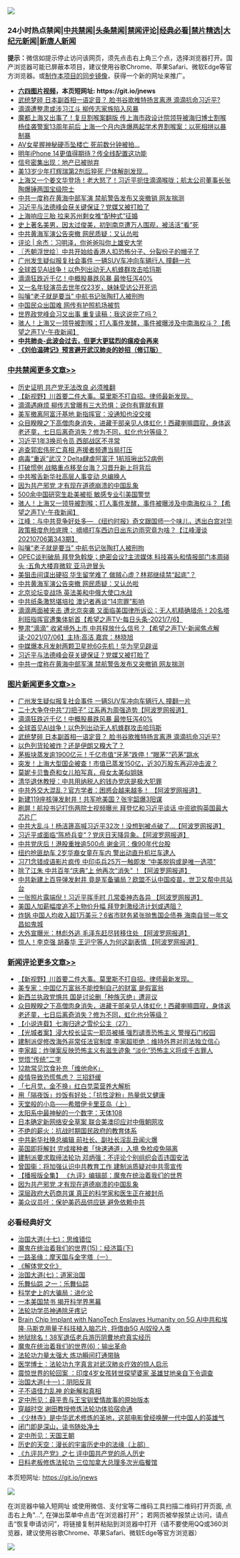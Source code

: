 ![](https://raw.githubusercontent.com/fqnews/bnews/master/64photo/fqnews-qr.jpg)

<div id="tt">
<h3>24小时热点禁闻|<a href="#%E4%B8%AD%E5%85%B1%E7%A6%81%E9%97%BB%E6%9B%B4%E5%A4%9A%E6%96%87%E7%AB%A0">中共禁闻</a>|<a href="#%E5%9B%BE%E7%89%87%E6%96%B0%E9%97%BB%E6%9B%B4%E5%A4%9A%E6%96%87%E7%AB%A0">头条禁闻</a>|<a href="#%E6%96%B0%E9%97%BB%E8%AF%84%E8%AE%BA%E6%9B%B4%E5%A4%9A%E6%96%87%E7%AB%A0">禁闻评论|<a href="#%E5%BF%85%E7%9C%8B%E7%BB%8F%E5%85%B8%E5%A5%BD%E6%96%87">经典必看|<a href="/video.md#%E7%A6%81%E7%89%87%E7%B2%BE%E9%80%89">禁片精选</a>|<a href="https://github.com/fqnews/djy/blob/master/gb/nf1351518.md#1">大纪元新闻</a>|<a href="https://github.com/fqnews/ntdtv/blob/master/gb/prog204.md#1">新唐人新闻</a></h3>
<div><b>提示：</b>微信如提示停止访问该网页，须先点击右上角三个点，选择浏览器打开。国产浏览器可能已屏蔽本项目，建议使用谷歌Chrome、苹果Safari、微软Edge等官方浏览器。或<a href="https://github.com/fqnews/bnews/blob/master/%E5%88%B6%E4%BD%9Cgit%E7%A6%81%E9%97%BB%E9%95%9C%E5%83%8F.md">制作本项目的同步镜像</a>，获得一个新的网址来推广。</div>
<ul>
<li><b><a href="http://d1.bdrive.tk/64.mp4" target="_blank">六四图片视频</a>，本页短网址: https://git.io/jnews</b></li>
<li><a href="/topimagenews/20210706/1581728.md">武统梦碎 日本副首相一语定音？ 脸书谷歌推特扬言离港 滴滴抗命习近平?</a></li>
<li><a href="/cbnews/20210707/1581906.md">滴滴遭整肃或涉习江斗 柳传志家族陷入风暴</a></li>
<li><a href="/comments/20210707/1581880.md">魔都上海又出事了！复旦割喉案翻版 传上海市政设计院领导被海归博士割喉 杨佳袭警案13周年前后 上海一个月内连爆两起学术界割喉案：以死相拼以暴制暴</a></li>
<li><a href="/yule/20210707/1581970.md">AV女星握神秘硬币坠楼亡 死前数分钟被拍…</a></li>
<li><a href="/cnnews/20210707/1581952.md">明年iPhone 14更值得期待？传全线配置这功能</a></li>
<li><a href="/cnnews/20210707/1582075.md">信号密集出现：地产已被抛弃</a></li>
<li><a href="/cnnews/20210706/1581756.md">美13岁少年打辉瑞第2剂后猝死 尸体解剖发现…</a></li>
<li><a href="/bannedvideo/20210707/1582111.md">上海又一个姜文华登场！老大怒了！习近平扼住滴滴喉咙；航太公司董事长张陶爆锤两国宝级院士</a></li>
<li><a href="/cbnews/20210707/1581947.md">中共一度称在黄海中部军演 禁航警告发布又突撤销 网友揣测</a></li>
<li><a href="/cbnews/20210707/1581955.md">习近平与法德峰会获关键保证？党媒又被打脸了</a></li>
<li><a href="/cnnews/20210707/1582000.md">上海响应三胎 拉来苏州剩女推“配种式”征婚</a></li>
<li><a href="/lifebaike/20210707/1581999.md">史上著名美男，因太过俊美，初到南京遭万人围观，被活活“看”死</a></li>
<li><a href="/cbnews/20210707/1582060.md">中共黄海军演公告突撤 网民质疑：又认怂啦</a></li>
<li><a href="/ssgc/20210707/1581867.md">评论 | 余杰：习明泽，你爸爸叫你上雄安大学</a></li>
<li><a href="/ssgc/20210707/1581977.md">〖兲朝浮世绘〗中共开始给香港人扣恐怖分子、分裂份子的帽子了</a></li>
<li><a href="/topimagenews/20210707/1582217.md">广州发生疑似报复社会事件 一辆SUV车冲向车辆行人 撞翻一片</a></li>
<li><a href="/topimagenews/20210707/1582028.md">全球首见AI战争！以色列出动无人机蜂群攻击哈玛斯</a></li>
<li><a href="/topimagenews/20210707/1582113.md">滴滴狂跌近千亿！中概股暴跌风暴 最惨狂泻40%</a></li>
<li><a href="/yule/20210707/1581850.md">又一名年轻演员去世年仅23岁，妹妹受访公开死讯</a></li>
<li><a href="/cbnews/20210707/1582140.md">叫嚷“老子就是要当” 中航书记张陶打人被刑拘</a></li>
<li><a href="/cnnews/20210707/1582142.md">中国民众出国难 网传有护照机场被剪</a></li>
<li><a href="/comments/20210707/1582107.md">世界政党峰会习又出事 重复读稿：我这说完了吗？</a></li>
<li><a href="/comments/20210707/1582144.md">骇人！上海又一领导被割喉；打人事件发酵，事件被曝涉及中南海权斗？【希望之声TV-午夜新闻】</a></li>
<li><b><a href="/comments/20200211/1275071.md" target="_blank">中共肺炎-此波会过去，但更大更猛烈的瘟疫会再来</a></b></li>
<li><b><a href="/comments/20200207/1272816.md" target="_blank">《刘伯温碑记》预言避开武汉肺炎的妙招（修订版）</a></b></li>
</ul>
</div>

<div class="catlist">
<h3><a href="/cbnews/" target="_blank">中共禁闻</a><span><a href="/cbnews/" target="_blank" rel="nofollow">更多文章>></a></span></h3>
<ul>
<li><a href="/cbnews/20210707/1582312.md" target="_blank">历史证明 共产党无法改良 必须推翻</a></li>
<li><a href="/comments/20210707/1582311.md" target="_blank">【新视野】川首要二件大事。莫里斯不打自招。律师最新发现。</a></li>
<li><a href="/cbnews/20210707/1582294.md" target="_blank">滴滴遇麻烦 柳传志曾曝有三大恐惧：说你有罪就有罪</a></li>
<li><a href="/cbnews/20210707/1582284.md" target="_blank">美军撤离阿富汗基地 新指挥官：没通知也没交接</a></li>
<li><a href="/comments/20210707/1582280.md" target="_blank">众目睽睽之下高僧肉身消失，进藏干部亲见人体虹化！西藏喇嘛圆寂，身体返老还童，七日后离奇消失？修为不同，虹化也分等级？</a></li>
<li><a href="/cbnews/20210707/1582279.md" target="_blank">习近平1年3换司令员 西部战区不寻常</a></li>
<li><a href="/cbnews/20210707/1582260.md" target="_blank">追查郭宏伟死亡真相 声援者频遭当局打压</a></li>
<li><a href="/cbnews/20210707/1582246.md" target="_blank">病毒“重返”武汉？Delta肆虐阿富汗 1航班揪出52病例</a></li>
<li><a href="/cbnews/20210707/1582238.md" target="_blank">打破惯例 战略重点移至台海？习晋升新上将背后</a></li>
<li><a href="/cbnews/20210707/1582218.md" target="_blank">中共喉舌新华社高层人事变动 总编换人</a></li>
<li><a href="/comments/20210707/1582175.md" target="_blank">因为共产邪党 才有现在道德崩溃的中国乱象</a></li>
<li><a href="/cbnews/20210707/1582145.md" target="_blank">500余中国研究生赴美被拒 敏感专业引美国警觉</a></li>
<li><a href="/comments/20210707/1582144.md" target="_blank">骇人！上海又一领导被割喉；打人事件发酵，事件被曝涉及中南海权斗？【希望之声TV-午夜新闻】</a></li>
<li><a href="/cbnews/20210707/1582143.md" target="_blank">江峰：与中共竞争好处多— 《纽约时报》奇文跟国师一个味儿，透出白宫对华政策极度危险底牌； 嘀嘀打车西边日出东边雨究竟为啥？【江峰漫谈20210706第343期】</a></li>
<li><a href="/cbnews/20210707/1582140.md" target="_blank">叫嚷“老子就是要当” 中航书记张陶打人被刑拘</a></li>
<li><a href="/comments/20210707/1582103.md" target="_blank">OPEC谈判破局 拜登急斡旋；绝密会议?主流媒体 科技寡头和情报部门本周碰头 ;五角大楼弃微软 亚马逊冒头</a></li>
<li><a href="/cbnews/20210707/1582092.md" target="_blank">美狙击间谍出硬招 华生留学难了 做贼心虚？林郑继续禁“起底”？</a></li>
<li><a href="/cbnews/20210707/1582060.md" target="_blank">中共黄海军演公告突撤 网民质疑：又认怂啦</a></li>
<li><a href="/cbnews/20210707/1582011.md" target="_blank">北京论坛变战场 英法美和中俄大使口水战</a></li>
<li><a href="/cbnews/20210707/1581998.md" target="_blank">中共纸条激怒堪培拉 澳记者再谈“14宗罪”影响</a></li>
<li><a href="/comments/20210707/1581993.md" target="_blank">滴滴两面被夹击 遭北京突袭 又面临美国律所诉讼；无人机精确猎杀！20名塔利班指挥官遭集体斩首【希望之声TV-每日头条-2021/7/6】</a></li>
<li><a href="/comments/20210707/1581978.md" target="_blank">整肃“滴滴”  收紧境外上市 中共释放什么信号？【希望之声TV-新闻焦点解读-2021/07/06】主持:高洁  嘉宾：林晓旭</a></li>
<li><a href="/cbnews/20210707/1581965.md" target="_blank">中媒爆本月发射两颗卫星抢6G先机！华为罕见辟谣</a></li>
<li><a href="/cbnews/20210707/1581955.md" target="_blank">习近平与法德峰会获关键保证？党媒又被打脸了</a></li>
<li><a href="/cbnews/20210707/1581947.md" target="_blank">中共一度称在黄海中部军演 禁航警告发布又突撤销 网友揣测</a></li>

</ul>
</div>
<div class="catlist">
<h3><a href="/topimagenews/" target="_blank">图片新闻</a><span><a href="/topimagenews/" target="_blank" rel="nofollow">更多文章>></a></span></h3>
<ul>
<li><a href="/topimagenews/20210707/1582217.md" target="_blank">广州发生疑似报复社会事件 一辆SUV车冲向车辆行人 撞翻一片</a></li>
<li><a href="/topimagenews/20210707/1582216.md" target="_blank">二十大争夺中共“刀把子” 江系再为周强造势【阿波罗网报道】</a></li>
<li><a href="/topimagenews/20210707/1582113.md" target="_blank">滴滴狂跌近千亿！中概股暴跌风暴 最惨狂泻40%</a></li>
<li><a href="/topimagenews/20210707/1582028.md" target="_blank">全球首见AI战争！以色列出动无人机蜂群攻击哈玛斯</a></li>
<li><a href="/topimagenews/20210706/1581728.md" target="_blank">武统梦碎 日本副首相一语定音？ 脸书谷歌推特扬言离港 滴滴抗命习近平?</a></li>
<li><a href="/topimagenews/20210706/1581523.md" target="_blank">以色列货轮被炸？还是伊朗又糗大了？</a></li>
<li><a href="/topimagenews/20210706/1581506.md" target="_blank">茅板块蒸发逾1900亿元！千亿市值“牙茅”跌停！“眼茅”“药茅”跳水</a></li>
<li><a href="/topimagenews/20210706/1581505.md" target="_blank">突发！上海大型国企被查！市值已蒸发150亿，近30万股东再迎冲击波？</a></li>
<li><a href="/topimagenews/20210706/1581222.md" target="_blank">莫妮卡贝鲁奇和女儿拍写真，母女太美似姐妹</a></li>
<li><a href="/topimagenews/20210705/1580992.md" target="_blank">清华退休教授：中共用纳税人的钱办党庆是极大犯罪</a></li>
<li><a href="/topimagenews/20210705/1580819.md" target="_blank">中共外交大混乱？官方学者：困惑会越来越多！ 【阿波罗网报道】</a></li>
<li><a href="/topimagenews/20210705/1580483.md" target="_blank">新建119座核弹发射井！共军呛美国？张宇韶爆3阳谋</a></li>
<li><a href="/topimagenews/20210704/1580353.md" target="_blank">刷屏！航投书记打伤两院士视频曝光 拜登忆和习近平谈话 中资欲购英国最大芯片厂</a></li>
<li><a href="/topimagenews/20210704/1580198.md" target="_blank">中共大乱斗！杨洁篪高喊习近平32次！没想到被点破了&#8230;【阿波罗网报道】</a></li>
<li><a href="/topimagenews/20210704/1580090.md" target="_blank">习近平或面临“陈桥兵变”？党庆日天降异象。【阿波罗网报道】</a></li>
<li><a href="/topimagenews/20210704/1579925.md" target="_blank">中共党庆后！港股重挫逾500点 谢金河：像90年代台股</a></li>
<li><a href="/topimagenews/20210704/1579885.md" target="_blank">纽约抢匪劫车 2岁华裔女童在车内 警出动直升机拦车逮人</a></li>
<li><a href="/topimagenews/20210703/1579780.md" target="_blank">习71念错成语影片疯传 中印屯兵25万一触即发 “中美脱钩或是唯一选项”</a></li>
<li><a href="/topimagenews/20210703/1579613.md" target="_blank">除了江朱 中共百年“庆典”上 他再次“消失” ！【阿波罗网报道】</a></li>
<li><a href="/topimagenews/20210702/1579216.md" target="_blank">中共新建上百导弹发射井 竟是军备骗局？欧盟不认中国疫苗，世卫又帮中共站台</a></li>
<li><a href="/topimagenews/20210702/1578867.md" target="_blank">一张照片露端倪！习近平挥手时 几常委神态各异 【阿波罗网报道】</a></li>
<li><a href="/topimagenews/20210702/1578533.md" target="_blank">美国人加薪幅度追不上物价升幅 拜登刺激经济计划或遇阻？</a></li>
<li><a href="/topimagenews/20210701/1578374.md" target="_blank">炸锅 中国人均收入超1万美元？6省市财务紧张抛售国企债券 海南自贸一年文昌如鬼城</a></li>
<li><a href="/topimagenews/20210701/1578148.md" target="_blank">大外宣曝光：林彪外逃 毛泽东赶尽转移住处 【阿波罗网报道】</a></li>
<li><a href="/topimagenews/20210701/1578123.md" target="_blank">惊人！李克强 胡春华 王沪宁等人为何这副表情 【阿波罗网报道】</a></li>

</ul>
</div>
<div class="catlist">
<h3><a href="/comments/" target="_blank">新闻评论</a><span><a href="/comments/" target="_blank" rel="nofollow">更多文章>></a></span></h3>
<ul>
<li><a href="/comments/20210707/1582311.md" target="_blank">【新视野】川首要二件大事。莫里斯不打自招。律师最新发现。</a></li>
<li><a href="/comments/20210707/1582295.md" target="_blank">美专家：中国亿万富翁不能控制自己的财富 是假富翁</a></li>
<li><a href="/comments/20210707/1582281.md" target="_blank">新西兰执政党惧共 国是讨论删「种族灭绝」遭非议</a></li>
<li><a href="/comments/20210707/1582280.md" target="_blank">众目睽睽之下高僧肉身消失，进藏干部亲见人体虹化！西藏喇嘛圆寂，身体返老还童，七日后离奇消失？修为不同，虹化也分等级？</a></li>
<li><a href="/comments/20210707/1582276.md" target="_blank">【小说连载】七海归途之雪伦公主（27）</a></li>
<li><a href="/comments/20210707/1582275.md" target="_blank">【光城者案】浸大校长证实一职员被捕 强烈谴责恐怖主义 警搜石门校园</a></li>
<li><a href="/comments/20210707/1582274.md" target="_blank">建制派促修改海外非常任法官制度 李家超拒绝：维持外界对司法独立信心</a></li>
<li><a href="/comments/20210707/1582273.md" target="_blank">李家超：炸弹案反映恐怖主义有滋生迹象 “淡化”恐怖主义将成千古罪人</a></li>
<li><a href="/comments/20210707/1582270.md" target="_blank">觉悟“传统”二字</a></li>
<li><a href="/comments/20210707/1582269.md" target="_blank">12款常见饮食补充「维他命K」</a></li>
<li><a href="/comments/20210707/1582268.md" target="_blank">疫情导致恐慌焦虑？ 三招舒缓</a></li>
<li><a href="/comments/20210707/1582267.md" target="_blank">「七月苋，金不换」红白苋菜营养大解析</a></li>
<li><a href="/comments/20210707/1582266.md" target="_blank">用「隔夜饭」炒饭有好处：「抗性淀粉」热量低又健康</a></li>
<li><a href="/comments/20210707/1582265.md" target="_blank">天堂般的小岛——希腊伊卡里亚岛（上）</a></li>
<li><a href="/comments/20210707/1582252.md" target="_blank">太阳系中最神秘的一个数字：天体108</a></li>
<li><a href="/comments/20210707/1582242.md" target="_blank">日本确定新网络安全草案 联合美澳印应对中俄朝网攻</a></li>
<li><a href="/comments/20210707/1582236.md" target="_blank">不绝的薪火：抗战时期国民政府的教育体系</a></li>
<li><a href="/comments/20210707/1582231.md" target="_blank">中共新华社换总编辑 前社长、副社长淫乱丑闻火爆</a></li>
<li><a href="/comments/20210707/1582230.md" target="_blank">英国即将解封 完成接种者「快速通道」入境 免检疫免隔离</a></li>
<li><a href="/comments/20210707/1582214.md" target="_blank">建制派要求取缔法轮功 邓炳强：不评论个别组织会否违国安法</a></li>
<li><a href="/comments/20210707/1582213.md" target="_blank">曾国衞：将加强认识中共教育工作 建制派质疑对中共零宣传</a></li>
<li><a href="/comments/20210707/1582212.md" target="_blank">【播报版全集】 《九评》编辑部：魔鬼在统治着我们的世界</a></li>
<li><a href="/comments/20210707/1582175.md" target="_blank">因为共产邪党 才有现在道德崩溃的中国乱象</a></li>
<li><a href="/comments/20210707/1582179.md" target="_blank">深层政府大药商共谋 真正的科学家和医生正在被封杀</a></li>
<li><a href="/comments/20210707/1582183.md" target="_blank">美众议员吁：保护美药品供应链 避免依赖中共</a></li>

</ul>
</div>

<div class="catlist">
<h3>必看经典好文</h3>
<ul>
<li><a href="/comments/20201110/1428674.md" target="_blank">治国大道(十七)：思维错位</a></li>
<li><a href="/topimagenews/20180610/955499.md" target="_blank">魔鬼在统治着我们的世界(15)：经济篇(下)</a></li>
<li><a href="/tculture/20160806/568214.md" target="_blank">一路圣缘：摩天国与金字塔（一）</a></li>
<li><a href="/bookwiki/20130610/138400.md" target="_blank">《解体党文化》</a></li>
<li><a href="/cbnews/20190424/913985.md" target="_blank">治国大道(七)：道家治国</a></li>
<li><a href="/tculture/20170710/789533.md" target="_blank">乐舞仙踪 之一：乐舞仙踪</a></li>
<li><a href="/comments/20200605/783246.md" target="_blank">科学史上的大骗局：进化论</a></li>
<li><a href="/lifebaike/20210222/1491794.md" target="_blank">一本美国禁书 揭开科学界黑幕</a></li>
<li><a href="/health/20170626/780263.md" target="_blank">法轮功学员神通除牙疼记</a></li>
<li><a href="/comments/20200901/1451956.md" target="_blank">Brain Chip Implant with NanoTech Enslaves Humanity on 5G AI中共和埃隆∙马斯克用量子科技植入脑芯片, 将借由5G AI奴役人类</a></li>
<li><a href="/cbnews/20200531/1337381.md" target="_blank">地狱除名！38军退伍老兵游历阴曹地府真实经历</a></li>
<li><a href="/topimagenews/20180524/947358.md" target="_blank">魔鬼在统治着我们的世界(6)：输出革命</a></li>
<li><a href="/cbnews/20200816/1381005.md" target="_blank">法轮功力量太强大 炼功瞬间打通带脉</a></li>
<li><a href="/comments/20200820/1382989.md" target="_blank">医学博士：法轮功九字真言对武汉肺炎疗效的惊人启示</a></li>
<li><a href="/comments/20210307/1499941.md" target="_blank">震惊世界的轮回案 ：印度4岁女孩转世探望婆家 圣雄甘地亲自下令调查</a></li>
<li><a href="/cbnews/20180317/915893.md" target="_blank">治国大道(十一)：阴阳反背</a></li>
<li><a href="/comments/20190427/1119935.md" target="_blank">子不语怪力乱神 的新解和真相</a></li>
<li><a href="/comments/20200616/1345658.md" target="_blank">定中所见：薛平贵与王宝钏爱情故事的原始版本</a></li>
<li><a href="/comments/20200511/1322384.md" target="_blank">穿越时空 谢田教授修炼法轮功体验宿命通</a></li>
<li><a href="/comments/20201013/1412612.md" target="_blank">《少林寺》是中华武术修炼的圣地，这部电影曾经唤醒一代中国人的英雄气</a></li>
<li><a href="/tculture/20200803/1373949.md" target="_blank">闭门即是深山，读书随处净土</a></li>
<li><a href="/tculture/xiulian/20151111/470021.md" target="_blank">定中所见：天国王朝</a></li>
<li><a href="/tculture/20121025/73065.md" target="_blank">历史的天空：漫长的宇宙历史中的法缘（上部）</a></li>
<li><a href="/bookonline/20131116/201048.md" target="_blank">《九评共产党》之七 评中国共产党的杀人历史</a></li>
<li><a href="/comments/20200531/1337359.md" target="_blank">日料老板修炼法轮功 三位加拿大总理多次光临餐馆</a></li>

</ul>
</div>

本页短网址: https://git.io/jnews

![](https://raw.githubusercontent.com/fqnews/bnews/master/64photo/fqnews-qr.jpg)

在浏览器中输入短网址 或使用微信、支付宝等二维码工具扫描二维码打开页面, 点击右上角"...", 在弹出菜单中点击“在浏览器打开”； 若网页被举报禁止访问，请点击“恢复申请访问”，将链接复制并粘贴到浏览器中打开（请不要使用QQ或360浏览器，建议使用谷歌Chrome、苹果Safari、微软Edge等官方浏览器）

![](https://raw.githubusercontent.com/fqnews/bnews/master/64photo/wx.jpg)